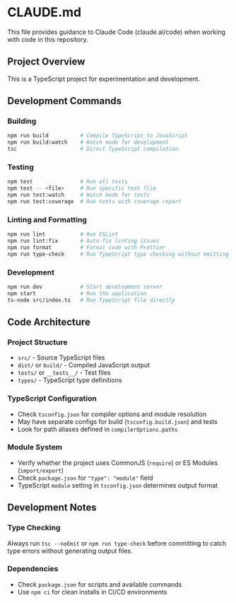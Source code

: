 # CLAUDE.md

This file provides guidance to Claude Code (claude.ai/code) when working with code in this repository.

## Project Overview

This is a TypeScript project for experimentation and development.

## Development Commands

### Building
```bash
npm run build          # Compile TypeScript to JavaScript
npm run build:watch    # Watch mode for development
tsc                    # Direct TypeScript compilation
```

### Testing
```bash
npm test               # Run all tests
npm test -- <file>     # Run specific test file
npm run test:watch     # Watch mode for tests
npm run test:coverage  # Run tests with coverage report
```

### Linting and Formatting
```bash
npm run lint           # Run ESLint
npm run lint:fix       # Auto-fix linting issues
npm run format         # Format code with Prettier
npm run type-check     # Run TypeScript type checking without emitting
```

### Development
```bash
npm run dev            # Start development server
npm start              # Run the application
ts-node src/index.ts   # Run TypeScript file directly
```

## Code Architecture

### Project Structure
- `src/` - Source TypeScript files
- `dist/` or `build/` - Compiled JavaScript output
- `tests/` or `__tests__/` - Test files
- `types/` - TypeScript type definitions

### TypeScript Configuration
- Check `tsconfig.json` for compiler options and module resolution
- May have separate configs for build (`tsconfig.build.json`) and tests
- Look for path aliases defined in `compilerOptions.paths`

### Module System
- Verify whether the project uses CommonJS (`require`) or ES Modules (`import/export`)
- Check `package.json` for `"type": "module"` field
- TypeScript `module` setting in `tsconfig.json` determines output format

## Development Notes

### Type Checking
Always run `tsc --noEmit` or `npm run type-check` before committing to catch type errors without generating output files.

### Dependencies
- Check `package.json` for scripts and available commands
- Use `npm ci` for clean installs in CI/CD environments
